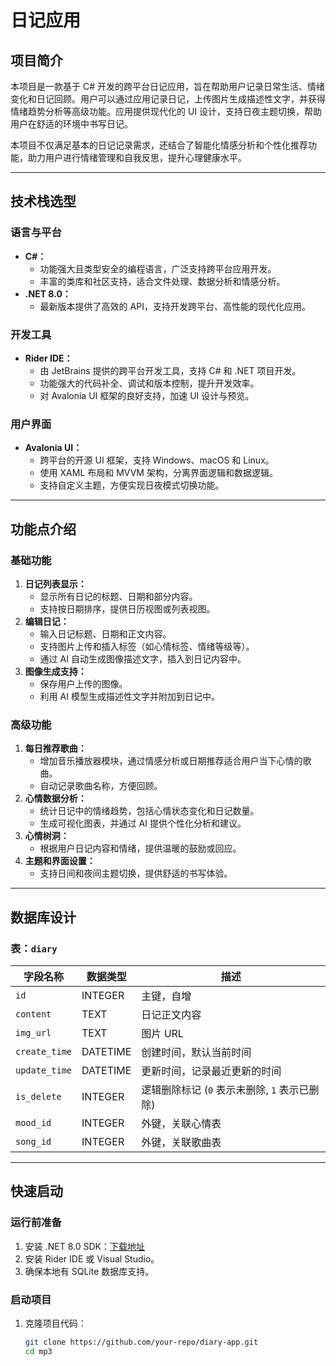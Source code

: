 # 日记应用

## 项目简介

本项目是一款基于 C# 开发的跨平台日记应用，旨在帮助用户记录日常生活、情绪变化和日记回顾。用户可以通过应用记录日记，上传图片生成描述性文字，并获得情绪趋势分析等高级功能。应用提供现代化的 UI 设计，支持日夜主题切换，帮助用户在舒适的环境中书写日记。

本项目不仅满足基本的日记记录需求，还结合了智能化情感分析和个性化推荐功能，助力用户进行情绪管理和自我反思，提升心理健康水平。

---

## 技术栈选型

### **语言与平台**
- **C#：** 
  - 功能强大且类型安全的编程语言，广泛支持跨平台应用开发。
  - 丰富的类库和社区支持，适合文件处理、数据分析和情感分析。
- **.NET 8.0：**
  - 最新版本提供了高效的 API，支持开发跨平台、高性能的现代化应用。

### **开发工具**
- **Rider IDE：**
  - 由 JetBrains 提供的跨平台开发工具，支持 C# 和 .NET 项目开发。
  - 功能强大的代码补全、调试和版本控制，提升开发效率。
  - 对 Avalonia UI 框架的良好支持，加速 UI 设计与预览。

### **用户界面**
- **Avalonia UI：**
  - 跨平台的开源 UI 框架，支持 Windows、macOS 和 Linux。
  - 使用 XAML 布局和 MVVM 架构，分离界面逻辑和数据逻辑。
  - 支持自定义主题，方便实现日夜模式切换功能。

---

## 功能点介绍

### **基础功能**
1. **日记列表显示：**
   - 显示所有日记的标题、日期和部分内容。
   - 支持按日期排序，提供日历视图或列表视图。
2. **编辑日记：**
   - 输入日记标题、日期和正文内容。
   - 支持图片上传和插入标签（如心情标签、情绪等级等）。
   - 通过 AI 自动生成图像描述文字，插入到日记内容中。
3. **图像生成支持：**
   - 保存用户上传的图像。
   - 利用 AI 模型生成描述性文字并附加到日记中。

### **高级功能**
1. **每日推荐歌曲：**
   - 增加音乐播放器模块，通过情感分析或日期推荐适合用户当下心情的歌曲。
   - 自动记录歌曲名称，方便回顾。
2. **心情数据分析：**
   - 统计日记中的情绪趋势，包括心情状态变化和日记数量。
   - 生成可视化图表，并通过 AI 提供个性化分析和建议。
3. **心情树洞：**
   - 根据用户日记内容和情绪，提供温暖的鼓励或回应。
4. **主题和界面设置：**
   - 支持日间和夜间主题切换，提供舒适的书写体验。

---

## 数据库设计

### 表：`diary`

| 字段名称       | 数据类型    | 描述                                      |
|----------------|-------------|-------------------------------------------|
| `id`          | INTEGER     | 主键，自增                                |
| `content`     | TEXT        | 日记正文内容                              |
| `img_url`     | TEXT        | 图片 URL                                  |
| `create_time` | DATETIME    | 创建时间，默认当前时间                    |
| `update_time` | DATETIME    | 更新时间，记录最近更新的时间              |
| `is_delete`   | INTEGER     | 逻辑删除标记 (`0` 表示未删除, `1` 表示已删除)|
| `mood_id`     | INTEGER     | 外键，关联心情表                          |
| `song_id`     | INTEGER     | 外键，关联歌曲表                          |

---

## 快速启动

### **运行前准备**
1. 安装 .NET 8.0 SDK：[下载地址](https://dotnet.microsoft.com/download/dotnet/8.0)
2. 安装 Rider IDE 或 Visual Studio。
3. 确保本地有 SQLite 数据库支持。

### **启动项目**
1. 克隆项目代码：
   ```bash
   git clone https://github.com/your-repo/diary-app.git
   cd mp3
